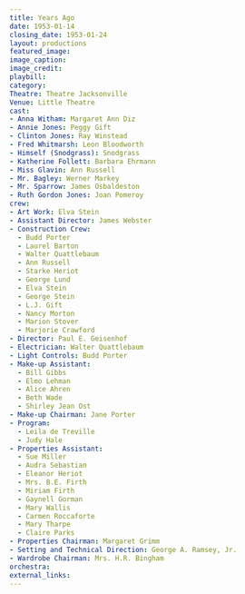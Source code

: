 ```yaml
---
title: Years Ago
date: 1953-01-14
closing_date: 1953-01-24
layout: productions
featured_image:
image_caption:
image_credit:
playbill:
category:
Theatre: Theatre Jacksonville
Venue: Little Theatre
cast:
- Anna Witham: Margaret Ann Diz
- Annie Jones: Peggy Gift
- Clinton Jones: Ray Winstead
- Fred Whitmarsh: Leon Bloodworth
- Himself (Snodgrass): Snodgrass
- Katherine Follett: Barbara Ehrmann
- Miss Glavin: Ann Russell
- Mr. Bagley: Werner Markey
- Mr. Sparrow: James Osbaldeston
- Ruth Gordon Jones: Joan Pomeroy
crew:
- Art Work: Elva Stein
- Assistant Director: James Webster
- Construction Crew:
  - Budd Porter
  - Laurel Barton
  - Walter Quattlebaum
  - Ann Russell
  - Starke Heriot
  - George Lund
  - Elva Stein
  - George Stein
  - L.J. Gift
  - Nancy Morton
  - Marion Stover
  - Marjorie Crawford
- Director: Paul E. Geisenhof
- Electrician: Walter Quattlebaum
- Light Controls: Budd Porter
- Make-up Assistant:
  - Bill Gibbs
  - Elmo Lehman
  - Alice Ahren
  - Beth Wade
  - Shirley Jean Ost
- Make-up Chairman: Jane Porter
- Program:
  - Leila de Treville
  - Judy Hale
- Properties Assistant:
  - Sue Miller
  - Audra Sebastian
  - Eleanor Heriot
  - Mrs. B.E. Firth
  - Miriam Firth
  - Gaynell Gorman
  - Mary Wallis
  - Carmen Roccaforte
  - Mary Tharpe
  - Claire Parks
- Properties Chairman: Margaret Grimm
- Setting and Technical Direction: George A. Ramsey, Jr.
- Wardrobe Chairman: Mrs. H.R. Bingham
orchestra:
external_links:
---
```


